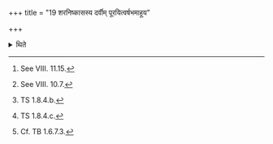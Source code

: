 +++
title = "19 शरनिष्कासस्य दर्वीम् पूरयित्वर्षभमाहूय"

+++

<details><summary>थिते</summary>

19. Having filled the spoon with scrappings[^1] and the crust, having called a bull,[^2] having recited pūrṇā darvi parā pata...[^3], with the next verse4[^4] he makes an offering of it in the Gārhapatya fire[^5] when the bull roars.  


[^1]: See VIII. 11.15.  

[^2]: See VIII. 10.7.  

[^3]: TS 1.8.4.b.  

[^4]: TS 1.8.4.c.  

[^5]: Cf. TB 1.6.7.3.
</details>
